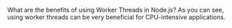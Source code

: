 
What are the benefits of using Worker Threads in Node.js?
As you can see, using worker threads can be very beneficial for CPU-intensive applications. 